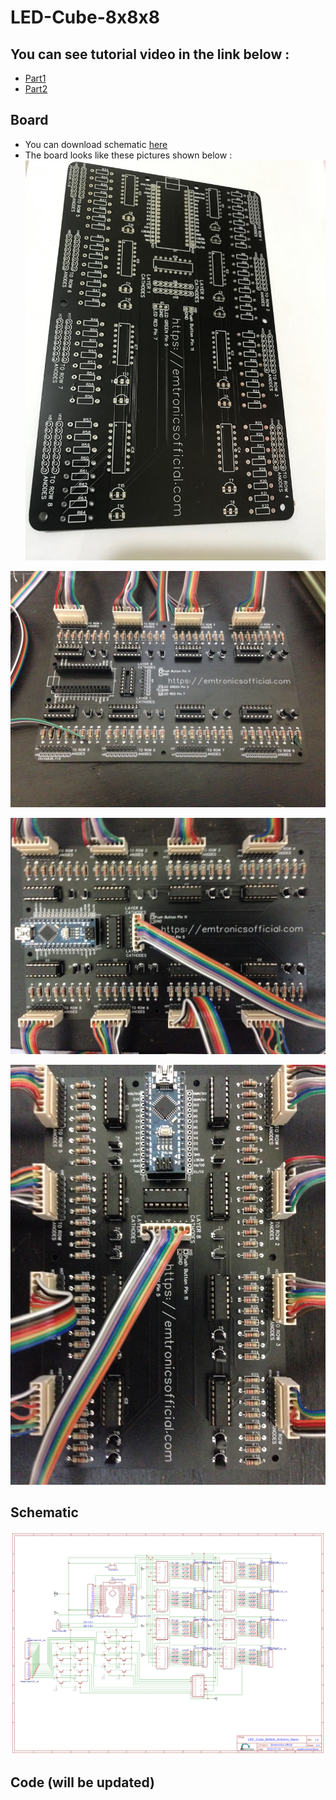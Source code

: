 # LED-Cube-8x8x8

## You can see tutorial video in the link below :
* [Part1](https://www.youtube.com/watch?v=ky7VQFnBArA)
* [Part2](https://www.youtube.com/watch?v=yVZUEXGwSbg)

## Board
* You can download schematic [here](Schematic_LED_Cube_8x8x8_Nano_Sheet_1_20200205105628.pdf)
* The board looks like these pictures shown below :
![](Pictures/board_0.jpg)

![](Pictures/board_1.JPG)

![](Pictures/board_2.JPG)

![](Pictures/board_3.JPG)

## Schematic
![](Schematic_LED_Cube_8x8x8_Nano_2020-05-19_12-22-09.png)

## Code (will be updated)
